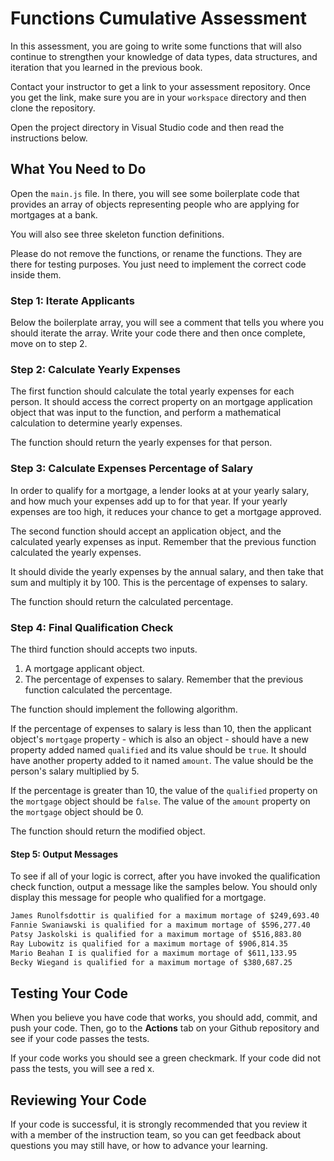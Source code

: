 # Functions Cumulative Assessment

In this assessment, you are going to write some functions that will also continue to strengthen your knowledge of data types, data structures, and iteration that you learned in the previous book.

Contact your instructor to get a link to your assessment repository. Once you get the link, make sure you are in your `workspace` directory and then clone the repository.

Open the project directory in Visual Studio code and then read the instructions below.

## What You Need to Do

Open the `main.js` file. In there, you will see some boilerplate code that provides an array of objects representing people who are applying for mortgages at a bank.

You will also see three skeleton function definitions.

Please do not remove the functions, or rename the functions. They are there for testing purposes. You just need to implement the correct code inside them.

### Step 1: Iterate Applicants

Below the boilerplate array, you will see a comment that tells you where you should iterate the array. Write your code there and then once complete, move on to step 2.

### Step 2: Calculate Yearly Expenses

The first function should calculate the total yearly expenses for each person. It should access the correct property on an mortgage application object that was input to the function, and perform a mathematical calculation to determine yearly expenses.

The function should return the yearly expenses for that person.


### Step 3: Calculate Expenses Percentage of Salary

In order to qualify for a mortgage, a lender looks at at your yearly salary, and how much your expenses add up to for that year. If your yearly expenses are too high, it reduces your chance to get a mortgage approved.

The second function should accept an application object, and the calculated yearly expenses as input. Remember that the previous function calculated the yearly expenses.

It should divide the yearly expenses by the annual salary, and then take that sum and multiply it by 100. This is the percentage of expenses to salary.

The function should return the calculated percentage.

### Step 4: Final Qualification Check

The third function should accepts two inputs.

1. A mortgage applicant object.
1. The percentage of expenses to salary. Remember that the previous function calculated the percentage.

The function should implement the following algorithm.

If the percentage of expenses to salary is less than 10, then the applicant object's `mortgage` property - which is also an object - should have a new property added named `qualified` and its value should be `true`. It should have another property added to it named `amount`. The value should be the person's salary multiplied by 5.

If the percentage is greater than 10, the value of the `qualified` property on the `mortgage` object should be `false`. The value of the `amount` property on the `mortgage` object should be 0.

The function should return the modified object.

#### Step 5: Output Messages

To see if all of your logic is correct, after you have invoked the qualification check function, output a message like the samples below. You should only display this message for people who qualified for a mortgage.

```txt
James Runolfsdottir is qualified for a maximum mortage of $249,693.40 
Fannie Swaniawski is qualified for a maximum mortage of $596,277.40 
Patsy Jaskolski is qualified for a maximum mortage of $516,883.80 
Ray Lubowitz is qualified for a maximum mortage of $906,814.35 
Mario Beahan I is qualified for a maximum mortage of $611,133.95 
Becky Wiegand is qualified for a maximum mortage of $380,687.25 
```

## Testing Your Code

When you believe you have code that works, you should add, commit, and push your code. Then, go to the **Actions** tab on your Github repository and see if your code passes the tests.

If your code works you should see a green checkmark. If your code did not pass the tests, you will see a red x.

## Reviewing Your Code

If your code is successful, it is strongly recommended that you review it with a member of the instruction team, so you can get feedback about questions you may still have, or how to advance your learning.
